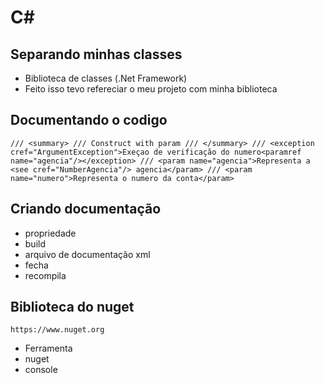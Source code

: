 # C#


## Separando minhas classes 
- Biblioteca de classes (.Net Framework)
- Feito isso tevo refereciar o meu projeto com minha biblioteca

## Documentando o codigo

`
/// <summary>
        /// Construct with param
        /// </summary>
        /// <exception cref="ArgumentException">Exeçao de verificação do numero<paramref name="agencia"/></exception>
        /// <param name="agencia">Representa a <see cref="NumberAgencia"/> agencia</param>
        /// <param name="numero">Representa o numero da conta</param>
`

## Criando documentação
- propriedade
- build
- arquivo de documentação xml
- fecha
- recompila


## Biblioteca do nuget
`
https://www.nuget.org
`
- Ferramenta
- nuget
- console
